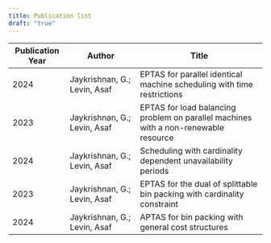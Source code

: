 ```yaml
---
title: Publication list
draft: "true"
---
```



| **Publication Year** | **Author**                   | **Title**                                                                           |
| -------------------- | ---------------------------- | ----------------------------------------------------------------------------------- |
| 2024                 | Jaykrishnan, G.; Levin, Asaf | EPTAS for parallel identical machine scheduling with time restrictions              |
| 2023                 | Jaykrishnan, G.; Levin, Asaf | EPTAS for load balancing problem on parallel machines with a non-renewable resource |
| 2024                 | Jaykrishnan, G.; Levin, Asaf | Scheduling with cardinality dependent unavailability periods                        |
| 2023                 | Jaykrishnan, G.; Levin, Asaf | EPTAS for the dual of splittable bin packing with cardinality constraint            |
| 2024                 | Jaykrishnan, G.; Levin, Asaf | APTAS for bin packing with general cost structures                                  |
